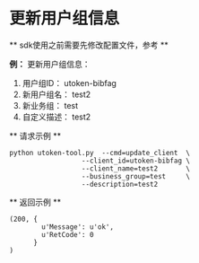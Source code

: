 

# 更新用户组信息

\*\* sdk使用之前需要先修改配置文件，参考[](utoken/sdk/prerequisites)
\*\*

**例：** 更新用户组信息：

1.  用户组ID： utoken-bibfag
2.  新用户组名： test2
3.  新业务组： test
4.  自定义描述： test2

\*\* 请求示例 \*\*

``` 
python utoken-tool.py  --cmd=update_client  \
                  --client_id=utoken-bibfag \
                  --client_name=test2       \
                  --business_group=test     \
                  --description=test2   
```

\*\* 返回示例 \*\*

    (200, {
            u'Message': u'ok', 
            u'RetCode': 0
          }
    )
